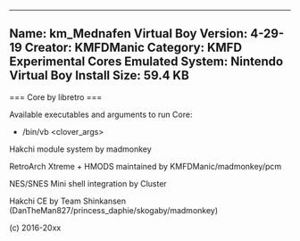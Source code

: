 -----------------------
Name: km_Mednafen Virtual Boy
Version: 4-29-19
Creator: KMFDManic
Category: KMFD Experimental Cores
Emulated System: Nintendo Virtual Boy
Install Size: 59.4 KB
-----------------------
=== Core by libretro ===

Available executables and arguments to run Core:
- /bin/vb <rom> <clover_args>

Hakchi module system by madmonkey

RetroArch Xtreme + HMODS maintained by KMFDManic/madmonkey/pcm

NES/SNES Mini shell integration by Cluster

Hakchi CE by Team Shinkansen (DanTheMan827/princess_daphie/skogaby/madmonkey)

(c) 2016-20xx
